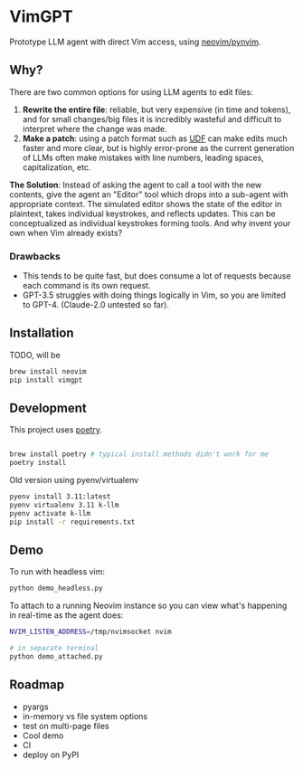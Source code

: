 # VimGPT
Prototype LLM agent with direct Vim access, using [neovim/pynvim](https://github.com/neovim/pynvim).

## Why?
There are two common options for using LLM agents to edit files:
1. **Rewrite the entire file**: reliable, but very expensive (in time and tokens), and for small changes/big files it is incredibly wasteful and difficult to interpret where the change was made.
2. **Make a patch**: using a patch format such as [UDF](https://en.wikipedia.org/wiki/Diff) can make edits much faster and more clear, but is highly error-prone as the current generation of LLMs often make mistakes with line numbers, leading spaces, capitalization, etc.

**The Solution**: Instead of asking the agent to call a tool with the new contents, give the agent an "Editor" tool which drops into a sub-agent with appropriate context. The simulated editor shows the state of the editor in plaintext, takes individual keystrokes, and reflects updates. This can be conceptualized as individual keystrokes forming tools. And why invent your own when Vim already exists?

### Drawbacks
- This tends to be quite fast, but does consume a lot of requests because each command is its own request.
- GPT-3.5 struggles with doing things logically in Vim, so you are limited to GPT-4. (Claude-2.0 untested so far).

## Installation
TODO, will be
```bash
brew install neovim
pip install vimgpt
```

## Development
This project uses [poetry](https://python-poetry.org/).

```bash

brew install poetry # typical install methods didn't work for me
poetry install
```

Old version using pyenv/virtualenv
```bash
pyenv install 3.11:latest
pyenv virtualenv 3.11 k-llm
pyenv activate k-llm
pip install -r requirements.txt
```

## Demo
To run with headless vim:
```bash
python demo_headless.py
```

To attach to a running Neovim instance so you can view what's happening in real-time as the agent does:
```bash
NVIM_LISTEN_ADDRESS=/tmp/nvimsocket nvim

# in separate terminal
python demo_attached.py
```

## Roadmap
- pyargs
- in-memory vs file system options
- test on multi-page files
- Cool demo
- CI
- deploy on PyPI
